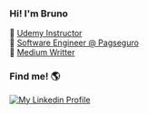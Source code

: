 ### Hi! I'm Bruno

📖 [Udemy Instructor](https://www.udemy.com/user/bruno-benicio-do-nascimento/) <br>
🚀 [Software Engineer @ Pagseguro](https://pagseguro.uol.com.br/) <br>
📝 [Medium Writter](https://medium.com/@brunobnasciment) <br>


### Find me! 🌎

[![My Linkedin Profile](https://i0.wp.com/futurebehind.com/wp-content/uploads/2016/06/linkedin-logo-reduzido.png?resize=50%2C50)](https://www.linkedin.com/in/brunobnascimento/)
